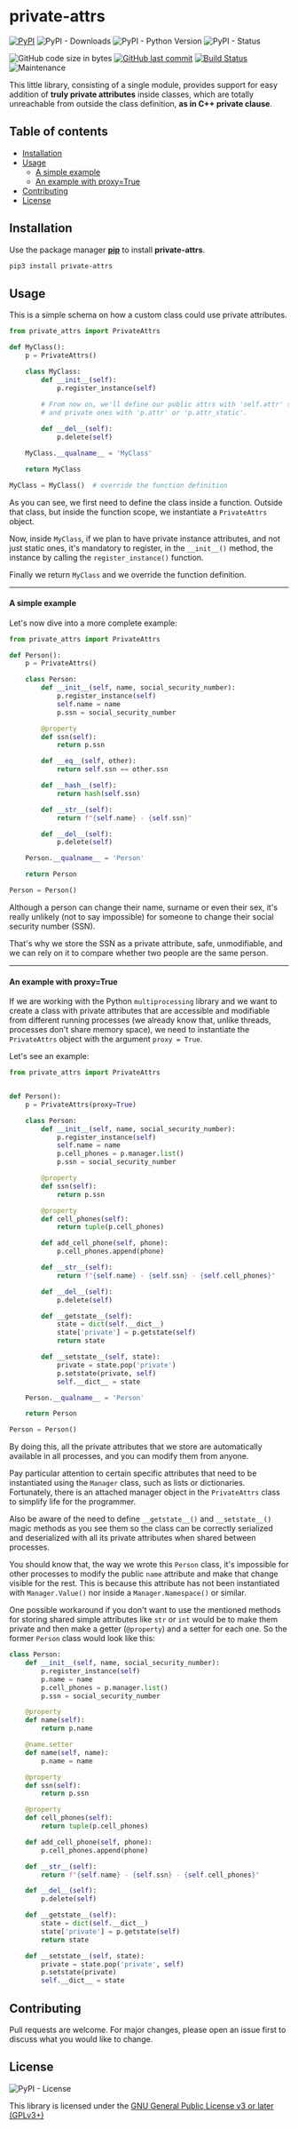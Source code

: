 # private-attrs

[![PyPI](https://img.shields.io/pypi/v/private-attrs?label=latest)](https://pypi.org/project/private-attrs/)
![PyPI - Downloads](https://img.shields.io/pypi/dm/private-attrs)
![PyPI - Python Version](https://img.shields.io/pypi/pyversions/private-attrs)
![PyPI - Status](https://img.shields.io/pypi/status/private-attrs)

![GitHub code size in bytes](https://img.shields.io/github/languages/code-size/fernandoenzo/private-attrs)
[![GitHub last commit](https://img.shields.io/github/last-commit/fernandoenzo/private-attrs)](https://github.com/fernandoenzo/private-attrs)
[![Build Status](https://img.shields.io/travis/com/fernandoenzo/private-attrs?label=tests)](https://travis-ci.com/fernandoenzo/private-attrs)
![Maintenance](https://img.shields.io/maintenance/yes/2020)

This little library, consisting of a single module, provides support for easy addition of **truly private attributes**
 inside classes, which are totally unreachable from outside the class definition, **as in C++ private clause**.

## Table of contents

<!--ts-->
  * [Installation](#installation)
  * [Usage](#usage)
      * [A simple example](#a-simple-example)
      * [An example with proxy=True](#an-example-with-proxytrue)
  * [Contributing](#contributing)
  * [License](#license)
<!--te-->

## Installation

Use the package manager [**pip**](https://pip.pypa.io/en/stable/) to install **private-attrs**.

```bash
pip3 install private-attrs
```

## Usage

This is a simple schema on how a custom class could use private attributes.
```python
from private_attrs import PrivateAttrs

def MyClass():
    p = PrivateAttrs()

    class MyClass:
        def __init__(self):
            p.register_instance(self)
            
        # From now on, we'll define our public attrs with 'self.attr' syntax as usual,
        # and private ones with 'p.attr' or 'p.attr_static'.

        def __del__(self):
            p.delete(self)

    MyClass.__qualname__ = 'MyClass'    

    return MyClass

MyClass = MyClass()  # override the function definition
```
As you can see, we first need to define the class inside a function. Outside that class, but inside the function scope, we
 instantiate a `PrivateAttrs` object.  

Now, inside `MyClass`, if we plan to have private instance attributes, and not just static ones, it's mandatory to
 register, in the `__init__()` method, the instance by calling the `register_instance()` function.

Finally we return `MyClass` and we override the function definition.
- - -

#### A simple example

Let's now dive into a more complete example:

```python
from private_attrs import PrivateAttrs

def Person():
    p = PrivateAttrs()

    class Person:
        def __init__(self, name, social_security_number):
            p.register_instance(self)
            self.name = name
            p.ssn = social_security_number

        @property
        def ssn(self):
            return p.ssn

        def __eq__(self, other):
            return self.ssn == other.ssn

        def __hash__(self):
            return hash(self.ssn)

        def __str__(self):
            return f"{self.name} - {self.ssn}"

        def __del__(self):
            p.delete(self)

    Person.__qualname__ = 'Person'

    return Person

Person = Person()
```
Although a person can change their name, surname or even their sex, it's really unlikely (not to say impossible) for someone
 to change their social security number (SSN).

That's why we store the SSN as a private attribute, safe, unmodifiable, and we can rely on it to compare whether two people
 are the same person.
- - -


#### An example with proxy=True

If we are working with the Python `multiprocessing` library and we want to create a class with private attributes that are
 accessible and modifiable from different running processes (we already know that, unlike threads, processes don't share
  memory space), we need to instantiate the `PrivateAttrs` object with the argument `proxy = True`.  

Let's see an example:

```python
from private_attrs import PrivateAttrs


def Person():
    p = PrivateAttrs(proxy=True)

    class Person:
        def __init__(self, name, social_security_number):
            p.register_instance(self)
            self.name = name
            p.cell_phones = p.manager.list()
            p.ssn = social_security_number

        @property
        def ssn(self):
            return p.ssn

        @property
        def cell_phones(self):
            return tuple(p.cell_phones)

        def add_cell_phone(self, phone):
            p.cell_phones.append(phone)

        def __str__(self):
            return f"{self.name} - {self.ssn} - {self.cell_phones}"

        def __del__(self):
            p.delete(self)

        def __getstate__(self):
            state = dict(self.__dict__)
            state['private'] = p.getstate(self)
            return state

        def __setstate__(self, state):
            private = state.pop('private')
            p.setstate(private, self)
            self.__dict__ = state

    Person.__qualname__ = 'Person'    

    return Person

Person = Person()
```

By doing this, all the private attributes that we store are automatically available in all processes, and you can modify
 them from anyone.

Pay particular attention to certain specific attributes that need to be instantiated using the `Manager` class, such as
 lists or dictionaries. Fortunately, there is an attached manager object in the `PrivateAttrs` class to simplify life for
  the programmer.
 
Also be aware of the need to define `__getstate__()` and `__setstate__()` magic methods as you see them so the class can be
 correctly serialized and deserialized with all its private attributes when shared between processes.

You should know that, the way we wrote this `Person` class, it's impossible for other processes to modify the public 
 `name` attribute and make that change visible for the rest. This is because this attribute has not been instantiated with
  `Manager.Value()` nor inside a `Manager.Namespace()` or similar.

One possible workaround if you don't want to use the mentioned methods for storing shared simple attributes like `str` or
 `int` would be to make them private and then make a getter (`@property`) and a setter for each one. So the former
  `Person` class would look like this:

```python
class Person:
    def __init__(self, name, social_security_number):
        p.register_instance(self)
        p.name = name
        p.cell_phones = p.manager.list()
        p.ssn = social_security_number

    @property
    def name(self):
        return p.name

    @name.setter
    def name(self, name):
        p.name = name

    @property
    def ssn(self):
        return p.ssn

    @property
    def cell_phones(self):
        return tuple(p.cell_phones)

    def add_cell_phone(self, phone):
        p.cell_phones.append(phone)

    def __str__(self):
        return f"{self.name} - {self.ssn} - {self.cell_phones}"

    def __del__(self):
        p.delete(self)

    def __getstate__(self):
        state = dict(self.__dict__)
        state['private'] = p.getstate(self)
        return state

    def __setstate__(self, state):
        private = state.pop('private', self)
        p.setstate(private)
        self.__dict__ = state
```

## Contributing

Pull requests are welcome. For major changes, please open an issue first to discuss what you would like to change.

## License

![PyPI - License](https://img.shields.io/pypi/l/private-attrs)

This library is licensed under the
 [GNU General Public License v3 or later (GPLv3+)](https://choosealicense.com/licenses/gpl-3.0/)